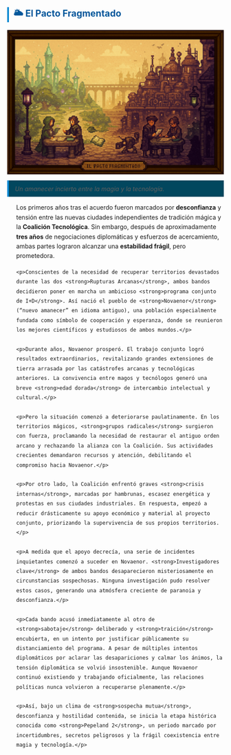 <!-- Pacto Fragmentado -->
<section id="pacto-fragmentado">
  <h2 style="border-left: 4px solid #0288d1; padding-left: 0.5em; color: #01579b;">🌥️ <strong>El Pacto Fragmentado</strong></h2>
  <img src="../../../other/images/pacto.png" alt="El Pacto Fragmentado" width="1000" style="display: block; margin: 0 auto;">
  <blockquote style="margin: 1em 0; padding: 0.75em 1em; background: #02475e; border-left: 4px solid #0288d1; font-style: italic;">
    Un amanecer incierto entre la magia y la tecnología.
  </blockquote>
  <div style="margin-left: 1.5em; line-height: 1.6;">
    <p>Los primeros años tras el acuerdo fueron marcados por <strong>desconfianza</strong> y tensión entre las nuevas ciudades independientes de tradición mágica y la <strong>Coalición Tecnológica</strong>. Sin embargo, después de aproximadamente <strong>tres años</strong> de negociaciones diplomáticas y esfuerzos de acercamiento, ambas partes lograron alcanzar una <strong>estabilidad frágil</strong>, pero prometedora.</p>

    <p>Conscientes de la necesidad de recuperar territorios devastados durante las dos <strong>Rupturas Arcanas</strong>, ambos bandos decidieron poner en marcha un ambicioso <strong>programa conjunto de I+D</strong>. Así nació el pueblo de <strong>Novaenor</strong> (“nuevo amanecer” en idioma antiguo), una población especialmente fundada como símbolo de cooperación y esperanza, donde se reunieron los mejores científicos y estudiosos de ambos mundos.</p>

    <p>Durante años, Novaenor prosperó. El trabajo conjunto logró resultados extraordinarios, revitalizando grandes extensiones de tierra arrasada por las catástrofes arcanas y tecnológicas anteriores. La convivencia entre magos y tecnólogos generó una breve <strong>edad dorada</strong> de intercambio intelectual y cultural.</p>

    <p>Pero la situación comenzó a deteriorarse paulatinamente. En los territorios mágicos, <strong>grupos radicales</strong> surgieron con fuerza, proclamando la necesidad de restaurar el antiguo orden arcano y rechazando la alianza con la Coalición. Sus actividades crecientes demandaron recursos y atención, debilitando el compromiso hacia Novaenor.</p>

    <p>Por otro lado, la Coalición enfrentó graves <strong>crisis internas</strong>, marcadas por hambrunas, escasez energética y protestas en sus ciudades industriales. En respuesta, empezó a reducir drásticamente su apoyo económico y material al proyecto conjunto, priorizando la supervivencia de sus propios territorios.</p>

    <p>A medida que el apoyo decrecía, una serie de incidentes inquietantes comenzó a suceder en Novaenor. <strong>Investigadores clave</strong> de ambos bandos desaparecieron misteriosamente en circunstancias sospechosas. Ninguna investigación pudo resolver estos casos, generando una atmósfera creciente de paranoia y desconfianza.</p>

    <p>Cada bando acusó inmediatamente al otro de <strong>sabotaje</strong> deliberado y <strong>traición</strong> encubierta, en un intento por justificar públicamente su distanciamiento del programa. A pesar de múltiples intentos diplomáticos por aclarar las desapariciones y calmar los ánimos, la tensión diplomática se volvió insostenible. Aunque Novaenor continuó existiendo y trabajando oficialmente, las relaciones políticas nunca volvieron a recuperarse plenamente.</p>

    <p>Así, bajo un clima de <strong>sospecha mutua</strong>, desconfianza y hostilidad contenida, se inicia la etapa histórica conocida como <strong>Pepeland 2</strong>, un periodo marcado por incertidumbres, secretos peligrosos y la frágil coexistencia entre magia y tecnología.</p>
  </div>
</section>
